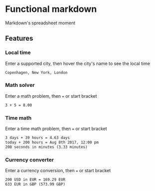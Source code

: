 # Functional markdown

Markdown's spreadsheet moment

## Features

### Local time
Enter a supported city, then hover the city's name to see the local time
```markdown
Copenhagen, New York, London
```

### Math solver
Enter a math problem, then `=` or start bracket
```markdown
3 + 5 = 8.00
```

### Time math 
Enter a time math problem, then `=` or start bracket
```markdown
3 days + 39 hours = 4.63 days
today + 200 hours = Aug 8th 2017, 12:00 pm
200 seconds in minutes (3.33 minutes)
```

### Currency converter
Enter a currency conversion, then `=` or start bracket
```markdown
200 USD in EUR = 169.29 EUR
633 EUR in GBP (573.99 GBP)
```


